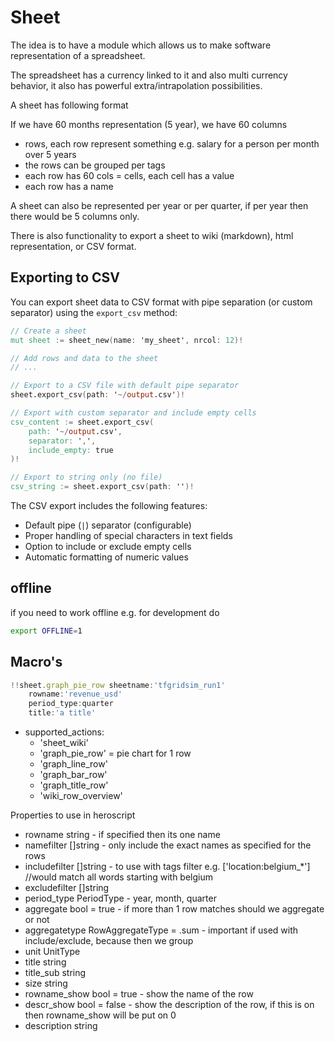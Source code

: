 # Sheet 

The idea is to have a module which allows us to make software representation of a spreadsheet.

The spreadsheet has a currency linked to it and also multi currency behavior, it also has powerful extra/intrapolation possibilities.

A sheet has following format

If we have 60 months representation (5 year), we have 60 columns

- rows, each row represent something e.g. salary for a person per month over 5 years
- the rows can be grouped per tags
- each row has 60 cols = cells, each cell has a value
- each row has a name

A sheet can also be represented per year or per quarter, if per year then there would be 5 columns only.

There is also functionality to export a sheet to wiki (markdown), html representation, or CSV format.

## Exporting to CSV

You can export sheet data to CSV format with pipe separation (or custom separator) using the `export_csv` method:

```v
// Create a sheet
mut sheet := sheet_new(name: 'my_sheet', nrcol: 12)!

// Add rows and data to the sheet
// ...

// Export to a CSV file with default pipe separator
sheet.export_csv(path: '~/output.csv')!

// Export with custom separator and include empty cells
csv_content := sheet.export_csv(
    path: '~/output.csv',
    separator: ',',
    include_empty: true
)!

// Export to string only (no file)
csv_string := sheet.export_csv(path: '')!
```

The CSV export includes the following features:
- Default pipe (`|`) separator (configurable)
- Proper handling of special characters in text fields
- Option to include or exclude empty cells
- Automatic formatting of numeric values

## offline

if you need to work offline e.g. for development do

```bash
export OFFLINE=1
```

## Macro's



```js
!!sheet.graph_pie_row sheetname:'tfgridsim_run1' 
    rowname:'revenue_usd'
    period_type:quarter 
    title:'a title'
```

- supported_actions:
  - 'sheet_wiki'
  - 'graph_pie_row' = pie chart for 1 row
  - 'graph_line_row'
  - 'graph_bar_row'
  - 'graph_title_row'
  - 'wiki_row_overview'


Properties to use in heroscript

- rowname       string   - if specified then its one name
- namefilter    []string - only include the exact names as specified for the rows
- includefilter []string - to use with tags filter e.g. ['location:belgium_*'] //would match all words starting with belgium
- excludefilter []string
- period_type   PeriodType       - year, month, quarter
- aggregate     bool = true - if more than 1 row matches should we aggregate or not
- aggregatetype RowAggregateType = .sum - important if used with include/exclude, because then we group
- unit          UnitType
- title         string
- title_sub     string
- size          string
- rowname_show  bool = true - show the name of the row
- descr_show    bool = false - show the description of the row, if this is on then rowname_show will be put on 0
- description   string	
